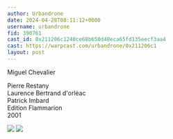 ```yaml
---
author: Urbandrone 
date: 2024-04-28T08:11:12+0000
username: urbandrone
fid: 390761
cast_id: 0x211206c1240ce68b650d48eca65fd135eecf3aa4
cast: https://warpcast.com/urbandrone/0x211206c1
layout: post
---
```

Miguel Chevalier   
  
Pierre Restany  
Laurence Bertrand d'orlėac  
Patrick Imbard  
Edition Flammarion  
2001  

![](https://imagedelivery.net/BXluQx4ige9GuW0Ia56BHw/c09c203f-4b87-4661-ba26-24d640bcb300/original)
![](https://imagedelivery.net/BXluQx4ige9GuW0Ia56BHw/a7231a77-d741-4133-a5dc-fd139be69d00/original)
